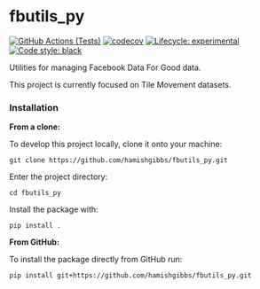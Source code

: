 # fbutils_py
[![GitHub Actions (Tests)](https://github.com/hamishgibbs/fbutils_py/workflows/Tests/badge.svg)](https://github.com/hamishgibbs/fbutils_py)
[![codecov](https://codecov.io/gh/hamishgibbs/fbutils_py/branch/master/graph/badge.svg)](https://codecov.io/gh/hamishgibbs/fbutils_py)
[![Lifecycle: experimental](https://img.shields.io/badge/lifecycle-experimental-orange.svg)](https://github.com/hamishgibbs/fbutils_py)
[![Code style: black](https://img.shields.io/badge/code%20style-black-000000.svg)](https://github.com/psf/black)

Utilities for managing Facebook Data For Good data.

This project is currently focused on Tile Movement datasets.

### Installation

**From a clone:**

To develop this project locally, clone it onto your machine:

```shell
git clone https://github.com/hamishgibbs/fbutils_py.git
```

Enter the project directory:

```shell
cd fbutils_py
```

Install the package with:

```shell
pip install .
```

**From GitHub:**

To install the package directly from GitHub run:

```shell
pip install git+https://github.com/hamishgibbs/fbutils_py.git
```
